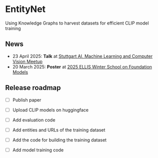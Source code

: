 # EntityNet

Using Knowledge Graphs to harvest datasets for efficient CLIP model training

## News

- 23 April 2025: **Talk** at [Stuttgart AI, Machine Learning and Computer Vision Meetup](https://voxel51.com/computer-vision-events/stuttgart-ai-ml-and-computer-vision-meetup-april-23-2025/)
- 20 March 2025: **Poster** at [2025 ELLIS Winter School on Foundation Models](https://ivi.fnwi.uva.nl/ellis/events/2025-ellis-winter-school-on-foundation-models-fomo/)

## Release roadmap

- [ ] Publish paper
- [ ] Upload CLIP models on huggingface
- [ ] Add evaluation code
- [ ] Add entities and URLs of the training dataset
- [ ] Add the code for building the training dataset
- [ ] Add model training code

